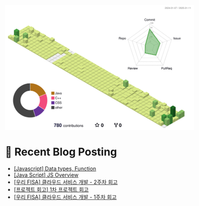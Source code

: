 
![](./profile-3d-contrib/profile-green-animate.svg)



# 🤖 Recent Blog Posting 
<!-- BLOG-POST-LIST:START -->
- [[Javascript] Data types, Function](https://velog.io/@sengjun0624/JS)
- [[Java Script] JS Overview](https://velog.io/@sengjun0624/Java-Script-JS-Overview)
- [[우리 FISA] 클라우드 서비스 개발 - 2주차 회고](https://velog.io/@sengjun0624/%EC%9A%B0%EB%A6%AC-FISA-%ED%81%B4%EB%9D%BC%EC%9A%B0%EB%93%9C-%EC%84%9C%EB%B9%84%EC%8A%A4-%EA%B0%9C%EB%B0%9C-2%EC%A3%BC%EC%B0%A8-%ED%9A%8C%EA%B3%A0)
- [[프로젝트 회고] 1차 프로젝트 회고](https://velog.io/@sengjun0624/%ED%94%84%EB%A1%9C%EC%A0%9D%ED%8A%B8-%ED%9A%8C%EA%B3%A0-1%EC%B0%A8-%ED%94%84%EB%A1%9C%EC%A0%9D%ED%8A%B8-%ED%9A%8C%EA%B3%A0)
- [[우리 FISA]  클라우드 서비스  개발 - 1주차 회고](https://velog.io/@sengjun0624/%EC%9A%B0%EB%A6%AC-FISA-%ED%81%B4%EB%9D%BC%EC%9A%B0%EB%93%9C-%EC%84%9C%EB%B9%84%EC%8A%A4-%EA%B0%9C%EB%B0%9C-1%EC%A3%BC%EC%B0%A8-%ED%9A%8C%EA%B3%A0)
<!-- BLOG-POST-LIST:END -->
